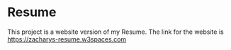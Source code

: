 # Resume
This project is a website version of my Resume.
The link for the website is https://zacharys-resume.w3spaces.com
